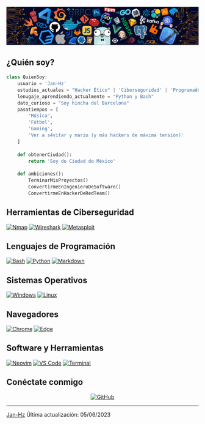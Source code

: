 ![Banner de GitHub](https://github.com/Jaydeep-Yadav/Jaydeep-Yadav/blob/main/banner.png)

## ¿Quién soy?

```python
class QuienSoy:
    usuario = 'Jan-Hz'
    estudios_actuales = "Hacker Ético" | 'Ciberseguridad' | 'Programador'
    lenugaje_aprendiendo_actualmente = "Python y Bash"
    dato_curioso = "Soy hincha del Barcelona"
    pasatiempos = [
        'Música',
        'Fútbol',
        'Gaming',
        'Ver a s4vitar y mario (y más hackers de máxima tensión)'
    ]
    
    def obtenerCiudad():
        return 'Soy de Ciudad de México'
    
    def ambiciones():
        TerminarMisProyectos()
        ConvertirmeEnIngenieroDeSoftware()
        ConvertirmeEnHackerDeRedTeam()
```
## Herramientas de Ciberseguridad

<p>
    <a href="#"><img alt="Nmap" src="https://img.shields.io/badge/Nmap-%23000000.svg?logo=nmap&logoColor=white"></a>
    <a href="#"><img alt="Wireshark" src="https://img.shields.io/badge/Wireshark-%23167C80.svg?logo=wireshark&logoColor=white"></a>
    <a href="#"><img alt="Metasploit" src="https://img.shields.io/badge/Metasploit-%23121011.svg?logo=metasploit&logoColor=white"></a>
</p>

## Lenguajes de Programación

<p>
    <a href="#"><img alt="Bash" src="https://img.shields.io/badge/Bash-%23121011.svg?logo=gnu-bash&logoColor=white"></a>
    <a href="#"><img alt="Python" src="https://img.shields.io/badge/Python-%233776AB.svg?logo=python&logoColor=white"></a>
    <a href="#"><img alt="Markdown" src="https://img.shields.io/badge/Markdown-%23000000.svg?logo=markdown&logoColor=white"></a>
</p>

## Sistemas Operativos
<p>
    <a href="#"><img alt="Windows" src="https://img.shields.io/badge/Windows-0078D6?logo=windows&logoColor=white"></a>
    <a href="#"><img alt="Linux" src="https://img.shields.io/badge/Linux-FCC624?logo=linux&logoColor=black"></a>
</p>

## Navegadores
<p>
    <a href="#"><img alt="Chrome" src="https://img.shields.io/badge/Chrome-4285F4?logo=Google-Chrome&logoColor=white"></a>
    <a href="#"><img alt="Edge" src="https://img.shields.io/badge/Edge-0078D7?logo=Microsoft-edge&logoColor=white"></a>
</p>

## Software y Herramientas
<p>
    <a href="#"><img alt="Neovim" src="https://img.shields.io/badge/Neovim-%2357A143.svg?logo=neovim&logoColor=white"></a>
    <a href="#"><img alt="VS Code" src="https://img.shields.io/badge/VS%20Code-0078d7.svg?logo=visual-studio-code&logoColor=white"></a>
    <a href="#"><img alt="Terminal" src="https://img.shields.io/badge/Terminal-%23054020?logo=gnu-terminal&logoColor=white"></a>
</p>

## Conéctate conmigo
<p align="center">
  <a href="https://github.com/jan-Hz"><img alt="GitHub" src="https://img.shields.io/badge/GitHub-100000?style=for-the-badge&logo=github&logoColor=white"></a>
</p>

------
[Jan-Hz](https://github.com/jan-Hz)
Última actualización: 05/06/2023
